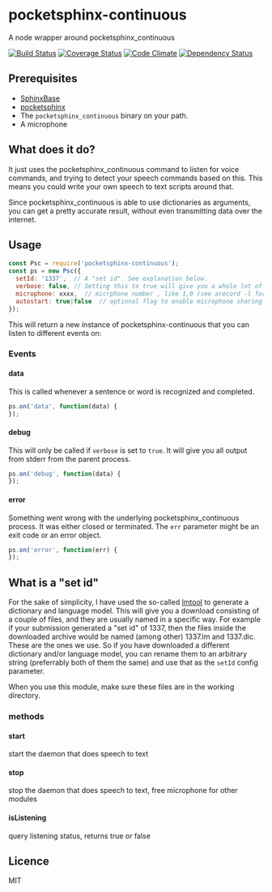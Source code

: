 # pocketsphinx-continuous
A node wrapper around pocketsphinx_continuous

[![Build Status](https://travis-ci.org/eiriksm/pocketsphinx-continuous-node.svg?branch=master)](https://travis-ci.org/eiriksm/pocketsphinx-continuous-node)
[![Coverage Status](https://coveralls.io/repos/eiriksm/pocketsphinx-continuous-node/badge.svg?branch=master)](https://coveralls.io/r/eiriksm/pocketsphinx-continuous-node?branch=master)
[![Code Climate](https://codeclimate.com/github/eiriksm/pocketsphinx-continuous-node/badges/gpa.svg)](https://codeclimate.com/github/eiriksm/pocketsphinx-continuous-node)
[![Dependency Status](https://david-dm.org/eiriksm/pocketsphinx-continuous-node.svg)](https://david-dm.org/eiriksm/pocketsphinx-continuous-node)

## Prerequisites

- [SphinxBase](http://cmusphinx.sourceforge.net/)
- [pocketsphinx](https://github.com/cmusphinx/pocketsphinx)
- The `pocketsphinx_continuous` binary on your path.
- A microphone

## What does it do?

It just uses the pocketsphinx_continuous command to listen for voice commands, and trying to detect your speech commands based on this. This means you could write your own speech to text scripts around that.

Since pocketsphinx_continuous is able to use dictionaries as arguments, you can get a pretty accurate result, without even transmitting data over the internet.

## Usage

```js
const Psc = require('pocketsphinx-continuous');
const ps = new Psc({
  setId: '1337',  // A "set id". See explanation below.
  verbose: false, // Setting this to true will give you a whole lot of debug output in your console.
  microphone: xxxx,  // micrphone number , like 1,0 (see arecord -l for a list of recording devices
  autostart: true|false  // optional flag to enable microphone sharing
});
```

This will return a new instance of pocketsphinx-continuous that you can listen to different events on:

### Events

#### data
This is called whenever a sentence or word is recognized and completed.
```js
ps.on('data', function(data) {
});
```

#### debug
This will only be called if `verbose` is set to `true`. It will give you all output from stderr from the parent process.
```js
ps.on('debug', function(data) {
});
```

#### error
Something went wrong with the underlying pocketsphinx_continuous process. It was either closed or terminated. The `err` parameter might be an exit code or an error object.
```js
ps.on('error', function(err) {
});
```

## What is a "set id"
For the sake of simplicity, I have used the so-called [lmtool](http://www.speech.cs.cmu.edu/tools/lmtool-new.html) to generate a dictionary and language model. This will give you a download consisting of a couple of files, and they are usually named in a specific way. For example if your submission generated a "set id" of 1337, then the files inside the downloaded archive would be named (among other) 1337.lm and 1337.dic. These are the ones we use. So if you have downloaded a different dictionary and/or language model, you can rename them to an arbitrary string (preferrably both of them the same) and use that as the `setId` config parameter.

When you use this module, make sure these files are in the working directory.


### methods

####  start

start the daemon that does speech to text 


####  stop

stop the daemon that does speech to text, free microphone for other modules


####   isListening

query listening status, returns true or false

## Licence
MIT
